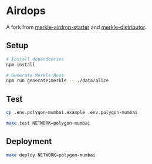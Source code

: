 # Airdops

A fork from [merkle-airdrop-starter](https://github.com/Anish-Agnihotri/merkle-airdrop-starter) and [merkle-distributor](https://github.com/Uniswap/merkle-distributor).

## Setup

```bash
# Install dependencies
npm install

# Generate Merkle Root
npm run generate:merkle -- ./data/alice
```

## Test

```bash
cp .env.polygon-mumbai.example .env.polygon-mumbai

make test NETWORK=polygon-mumbai
```

## Deployment

```bash
make deploy NETWORK=polygon-mumbai
```
